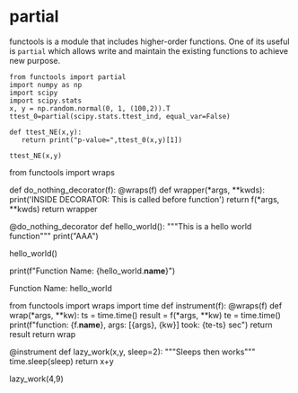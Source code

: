 # partial
functools is a module that includes higher-order functions. One of its useful is ```partial``` which allows write and maintain the existing functions to achieve new purpose.

```{python, echo = FALSE, message = FALSE}
from functools import partial
import numpy as np
import scipy
import scipy.stats
x, y = np.random.normal(0, 1, (100,2)).T
ttest_0=partial(scipy.stats.ttest_ind, equal_var=False)

def ttest_NE(x,y):
   return print("p-value=",ttest_0(x,y)[1])

ttest_NE(x,y)
```



from functools import wraps

def do_nothing_decorator(f):
   @wraps(f)
   def wrapper(*args, **kwds):
          print('INSIDE DECORATOR: This is called before function')
          return f(*args, **kwds)
   return wrapper

@do_nothing_decorator
def hello_world():
  """This is a hello world function"""
  print("AAA")

hello_world()

print(f"Function Name: {hello_world.__name__}")

Function Name: hello_world

from functools import wraps
import time
def instrument(f):
   @wraps(f)
   def wrap(*args, **kw):
       ts = time.time()
       result = f(*args, **kw)
       te = time.time()
       print(f"function: {f.__name__}, args: [{args}, {kw}] took: {te-ts} sec")
       return result
   return wrap

@instrument
def lazy_work(x,y, sleep=2):
   """Sleeps then works"""
   time.sleep(sleep)
   return x+y

lazy_work(4,9)


